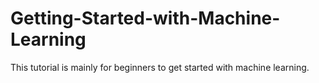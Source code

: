 # Getting-Started-with-Machine-Learning
This tutorial is mainly for beginners to get started with machine learning.
